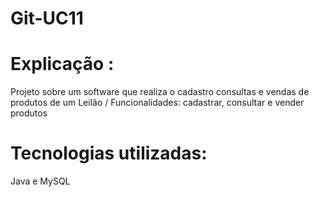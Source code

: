 # Git-UC11

# Explicação : 
Projeto sobre um software que realiza o cadastro consultas e vendas de produtos de um Leilão / Funcionalidades: cadastrar, consultar e vender produtos

# Tecnologias utilizadas: 
Java e MySQL
 
